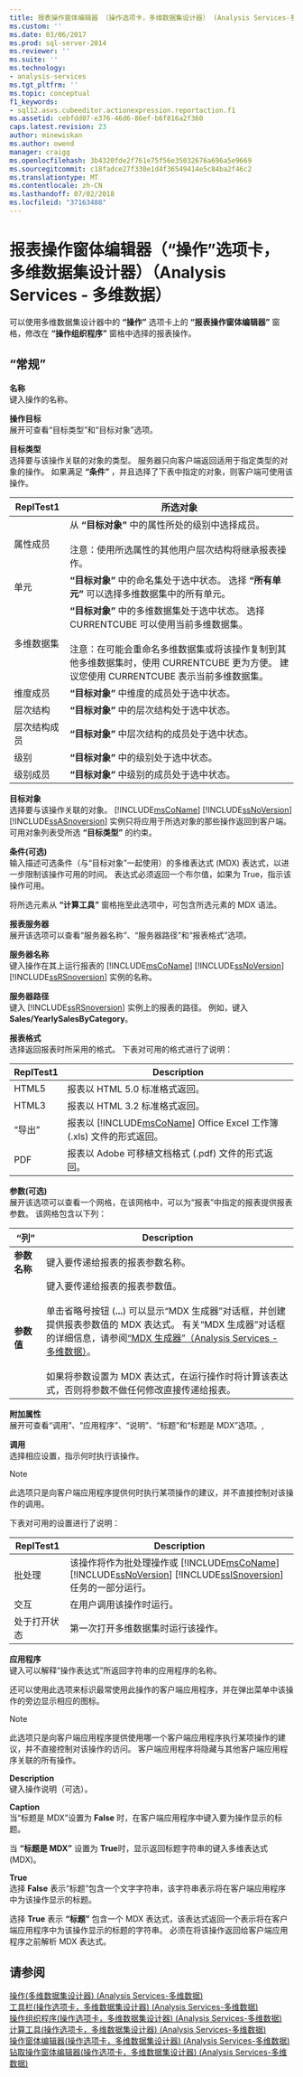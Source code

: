 ```yaml
---
title: 报表操作窗体编辑器 （操作选项卡，多维数据集设计器） (Analysis Services-多维数据) |Microsoft Docs
ms.custom: ''
ms.date: 03/06/2017
ms.prod: sql-server-2014
ms.reviewer: ''
ms.suite: ''
ms.technology:
- analysis-services
ms.tgt_pltfrm: ''
ms.topic: conceptual
f1_keywords:
- sql12.asvs.cubeeditor.actionexpression.reportaction.f1
ms.assetid: cebfdd07-e376-46d6-86ef-b6f816a2f360
caps.latest.revision: 23
author: minewiskan
ms.author: owend
manager: craigg
ms.openlocfilehash: 3b4320fde2f761e75f56e35032676a696a5e9669
ms.sourcegitcommit: c18fadce27f330e1d4f36549414e5c84ba2f46c2
ms.translationtype: MT
ms.contentlocale: zh-CN
ms.lasthandoff: 07/02/2018
ms.locfileid: "37163488"
---
```

# <a name="report-action-form-editor-actions-tab-cube-designer-analysis-services---multidimensional-data"></a>报表操作窗体编辑器（“操作”选项卡，多维数据集设计器）（Analysis Services - 多维数据）
  可以使用多维数据集设计器中的 **“操作”** 选项卡上的 **“报表操作窗体编辑器”** 窗格，修改在 **“操作组织程序”** 窗格中选择的报表操作。  
  
## <a name="options"></a>“常规”  
 **名称**  
 键入操作的名称。  
  
 **操作目标**  
 展开可查看“目标类型”和“目标对象”选项。  
  
 **目标类型**  
 选择要与该操作关联的对象的类型。 服务器只向客户端返回适用于指定类型的对象的操作。 如果满足 **“条件”** ，并且选择了下表中指定的对象，则客户端可使用该操作。  
  
|ReplTest1|所选对象|  
|-----------|---------------------|  
|属性成员|从 **“目标对象”** 中的属性所处的级别中选择成员。<br /><br /> 注意：使用所选属性的其他用户层次结构将继承报表操作。|  
|单元|**“目标对象”** 中的命名集处于选中状态。 选择 **“所有单元”** 可以选择多维数据集中的所有单元。|  
|多维数据集|**“目标对象”** 中的多维数据集处于选中状态。 选择 CURRENTCUBE 可以使用当前多维数据集。<br /><br /> 注意：在可能会重命名多维数据集或将该操作复制到其他多维数据集时，使用 CURRENTCUBE 更为方便。 建议您使用 CURRENTCUBE 表示当前多维数据集。|  
|维度成员|**“目标对象”** 中维度的成员处于选中状态。|  
|层次结构|**“目标对象”** 中的层次结构处于选中状态。|  
|层次结构成员|**“目标对象”** 中层次结构的成员处于选中状态。|  
|级别|**“目标对象”** 中的级别处于选中状态。|  
|级别成员|**“目标对象”** 中级别的成员处于选中状态。|  
  
 **目标对象**  
 选择要与该操作关联的对象。 [!INCLUDE[msCoName](../includes/msconame-md.md)] [!INCLUDE[ssNoVersion](../includes/ssnoversion-md.md)] [!INCLUDE[ssASnoversion](../includes/ssasnoversion-md.md)] 实例只将应用于所选对象的那些操作返回到客户端。 可用对象列表受所选 **“目标类型”** 的约束。  
  
 **条件(可选)**  
 输入描述可选条件（与“目标对象”一起使用）的多维表达式 (MDX) 表达式，以进一步限制该操作可用的时间。 表达式必须返回一个布尔值，如果为 True，指示该操作可用。  
  
 将所选元素从 **“计算工具”** 窗格拖至此选项中，可包含所选元素的 MDX 语法。  
  
 **报表服务器**  
 展开该选项可以查看“服务器名称”、“服务器路径”和“报表格式”选项。  
  
 **服务器名称**  
 键入操作在其上运行报表的 [!INCLUDE[msCoName](../includes/msconame-md.md)] [!INCLUDE[ssNoVersion](../includes/ssnoversion-md.md)] [!INCLUDE[ssRSnoversion](../includes/ssrsnoversion-md.md)] 实例的名称。  
  
 **服务器路径**  
 键入 [!INCLUDE[ssRSnoversion](../includes/ssrsnoversion-md.md)] 实例上的报表的路径。 例如，键入 **Sales/YearlySalesByCategory**。  
  
 **报表格式**  
 选择返回报表时所采用的格式。 下表对可用的格式进行了说明：  
  
|ReplTest1|Description|  
|-----------|-----------------|  
|HTML5|报表以 HTML 5.0 标准格式返回。|  
|HTML3|报表以 HTML 3.2 标准格式返回。|  
|“导出”|报表以 [!INCLUDE[msCoName](../includes/msconame-md.md)] Office Excel 工作簿 (.xls) 文件的形式返回。|  
|PDF|报表以 Adobe 可移植文档格式 (.pdf) 文件的形式返回。|  
  
 **参数(可选)**  
 展开该选项可以查看一个网格，在该网格中，可以为“报表”中指定的报表提供报表参数。 该网格包含以下列：  
  
|“列”|Description|  
|------------|-----------------|  
|**参数名称**|键入要传递给报表的报表参数名称。|  
|**参数值**|键入要传递给报表的报表参数值。<br /><br /> 单击省略号按钮 (**...**) 可以显示“MDX 生成器”对话框，并创建提供报表参数值的 MDX 表达式。 有关“MDX 生成器”对话框的详细信息，请参阅[“MDX 生成器”（Analysis Services - 多维数据）](mdx-builder-analysis-services-multidimensional-data.md)。<br /><br /> 如果将参数设置为 MDX 表达式，在运行操作时将计算该表达式，否则将参数不做任何修改直接传递给报表。|  
  
 **附加属性**  
 展开可查看“调用”、“应用程序”、“说明”、“标题”和“标题是 MDX”选项。,   
  
 **调用**  
 选择相应设置，指示何时执行该操作。  
  
> [!NOTE]  
>  此选项只是向客户端应用程序提供何时执行某项操作的建议，并不直接控制对该操作的调用。  
  
 下表对可用的设置进行了说明：  
  
|ReplTest1|Description|  
|-----------|-----------------|  
|批处理|该操作将作为批处理操作或 [!INCLUDE[msCoName](../includes/msconame-md.md)] [!INCLUDE[ssNoVersion](../includes/ssnoversion-md.md)] [!INCLUDE[ssISnoversion](../includes/ssisnoversion-md.md)] 任务的一部分运行。|  
|交互|在用户调用该操作时运行。|  
|处于打开状态|第一次打开多维数据集时运行该操作。|  
  
 **应用程序**  
 键入可以解释“操作表达式”所返回字符串的应用程序的名称。  
  
 还可以使用此选项来标识最常使用此操作的客户端应用程序，并在弹出菜单中该操作的旁边显示相应的图标。  
  
> [!NOTE]  
>  此选项只是向客户端应用程序提供使用哪一个客户端应用程序执行某项操作的建议，并不直接控制对该操作的访问。 客户端应用程序将隐藏与其他客户端应用程序关联的所有操作。  
  
 **Description**  
 键入操作说明（可选）。  
  
 **Caption**  
 当“标题是 MDX”设置为 **False** 时，在客户端应用程序中键入要为操作显示的标题。  
  
 当 **“标题是 MDX”** 设置为 **True**时，显示返回标题字符串的键入多维表达式 (MDX)。  
  
 **True**  
 选择 **False** 表示“标题”包含一个文字字符串，该字符串表示将在客户端应用程序中为该操作显示的标题。  
  
 选择 **True** 表示 **“标题”** 包含一个 MDX 表达式，该表达式返回一个表示将在客户端应用程序中为该操作显示的标题的字符串。 必须在将该操作返回给客户端应用程序之前解析 MDX 表达式。  
  
## <a name="see-also"></a>请参阅  
 [操作&#40;多维数据集设计器&#41; &#40;Analysis Services-多维数据&#41;](actions-cube-designer-analysis-services-multidimensional-data.md)   
 [工具栏&#40;操作选项卡，多维数据集设计器&#41; &#40;Analysis Services-多维数据&#41;](toolbar-actions-tab-cube-designer-analysis-services-multidimensional-data.md)   
 [操作组织程序&#40;操作选项卡，多维数据集设计器&#41; &#40;Analysis Services-多维数据&#41;](action-organizer-cube-designer-analysis-services-multidimensional-data.md)   
 [计算工具&#40;操作选项卡，多维数据集设计器&#41; &#40;Analysis Services-多维数据&#41;](calculation-tools-actions-cube-designer-analysis-services-multidimensional-data.md)   
 [操作窗体编辑器&#40;操作选项卡，多维数据集设计器&#41; &#40;Analysis Services-多维数据&#41;](action-form-editor-cube-designer-analysis-services-multidimensional-data.md)   
 [钻取操作窗体编辑器&#40;操作选项卡，多维数据集设计器&#41; &#40;Analysis Services-多维数据&#41;](drillthrough-action-form-editor-cube-designer-analysis-services-multidimensional-data.md)  
  
  
